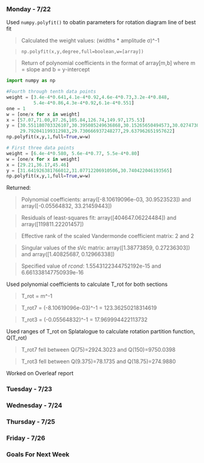 ### Monday - 7/22

Used `numpy.polyfit()` to obatin parameters for rotation diagram line of best fit
> Calculated the weight values: (widths * amplitude σ)^-1 

> `np.polyfit(x,y,degree,full=boolean,w=[array])`

> Return of polynomial coefficients in the format of array[m,b] where m = slope and b = y-intercept

```python
import numpy as np

#Fourth through tenth data points
weight = [3.4e-4*0.641,4.1e-4*0.92,4.6e-4*0.73,3.2e-4*0.848,
          5.4e-4*0.86,4.3e-4*0.92,6.1e-4*0.551]
one = 1
w = [one/x for x in weight]
x = [57.07,71.00,87.26,105.84,126.74,149.97,175.53]
y = [30.551180703326107,30.395085249636868,30.15265650494573,30.027473059502565,
     29.792041199312983,29.730666937248277,29.637962651957622]
np.polyfit(x,y,1,full=True,w=w)

# First three data points
weight = [6.4e-4*0.580, 5.6e-4*0.77, 5.5e-4*0.80]
w = [one/x for x in weight]
x = [29.21,36.17,45.46]
y = [31.641926381766012,31.07712206910506,30.740422046193565] 
np.polyfit(x,y,1,full=True,w=w)
```

Returned:
> Polynomial coefficients: array([-8.10619096e-03, 30.9523523]) and array([-0.05564832, 33.21459443])

> Residuals of least-squares fit: array([404647.06224484]) and array([119811.22201457])

> Effective rank of the scaled Vandermonde coefficient matrix: 2 and 2

> Singular values of the sVc matrix: array([1.38773859, 0.27236303]) and array([1.40825687, 0.12966338])

> Specified value of *rcond*: 1.5543122344752192e-15 and 6.661338147750939e-16 

Used polynomial coefficients to calculate T_rot for both sections 
> T_rot = m^-1

> T_rot7 = (-8.10619096e-03)^-1 = 123.36250218314619

> T_rot3 = (-0.05564832)^-1 = 17.969994422113732

Used ranges of T_rot on Splatalogue to calculate rotation partition function, Q(T_rot)
> T_rot7 fell between Q(75)=2924.3023 and Q(150)=9750.0398

> T_rot3 fell between Q(9.375)=78.1735 and Q(18.75)=274.9880 

Worked on Overleaf report 

### Tuesday - 7/23



### Wednesday - 7/24 



### Thursday - 7/25



### Friday - 7/26



### Goals For Next Week 

